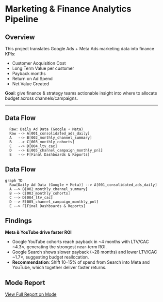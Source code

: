 # Marketing & Finance Analytics Pipeline

## Overview
This project translates Google Ads + Meta Ads marketing data into finance KPIs:
- Customer Acquisition Cost
- Long Term Value per customer
- Payback months
- Return on Ad Spend
- Net Value Created

**Goal**: give finance & strategy teams actionable insight into where to allocate budget across channels/campaigns.

---

## Data Flow
```mermaid
  Raw: Daily Ad Data (Google + Meta) 
  Raw --> A[001_consolidated_ads_daily]
  A   --> B[002_monthly_channel_summary]
  B   --> C[003_monthly_cohorts]
  C   --> D[004_ltv_cac]
  D   --> E[005_channel_campaign_monthly_pnl]
  E   --> F[Final Dashboards & Reports]
```  

## Data Flow
```mermaid
graph TD
  Raw[Daily Ad Data (Google + Meta)] --> A[001_consolidated_ads_daily]
  A --> B[002_monthly_channel_summary]
  B --> C[003_monthly_cohorts]
  C --> D[004_ltv_cac]
  D --> E[005_channel_campaign_monthly_pnl]
  E --> F[Final Dashboards & Reports]
```

## Findings
**Meta & YouTube drive faster ROI**
* Google YouTube cohorts reach payback in ~4 months with LTV/CAC ~4.3×, generating the strongest near-term ROI.
* Google Search shows slower payback (~28 months) and lower LTV/CAC ~1.7×, suggesting budget reallocation.
* **Recommendation**: Shift 10–15% of spend from Search into Meta and YouTube, which together deliver faster returns.

## Mode Report
[View Full Report on Mode](https://app.mode.com/castillo/reports/87a511823fba/runs/7e9dd33e3080)